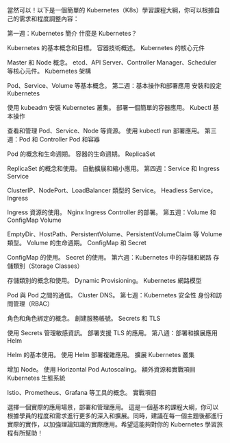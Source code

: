 
當然可以！以下是一個簡單的 Kubernetes（K8s）學習課程大綱，你可以根據自己的需求和程度調整內容：

第一週：Kubernetes 簡介
什麼是 Kubernetes？

Kubernetes 的基本概念和目標。
容器技術概述。
Kubernetes 的核心元件

Master 和 Node 概念。
etcd、API Server、Controller Manager、Scheduler 等核心元件。
Kubernetes 架構

Pod、Service、Volume 等基本概念。
第二週：基本操作和部署應用
安裝和設定 Kubernetes

使用 kubeadm 安裝 Kubernetes 叢集。
部署一個簡單的容器應用。
Kubectl 基本操作

查看和管理 Pod、Service、Node 等資源。
使用 kubectl run 部署應用。
第三週：Pod 和 Controller
Pod 和容器

Pod 的概念和生命週期。
容器的生命週期。
ReplicaSet

ReplicaSet 的概念和使用。
自動擴展和縮小應用。
第四週：Service 和 Ingress
Service

ClusterIP、NodePort、LoadBalancer 類型的 Service。
Headless Service。
Ingress

Ingress 資源的使用。
Nginx Ingress Controller 的部署。
第五週：Volume 和 ConfigMap
Volume

EmptyDir、HostPath、PersistentVolume、PersistentVolumeClaim 等 Volume 類型。
Volume 的生命週期。
ConfigMap 和 Secret

ConfigMap 的使用。
Secret 的使用。
第六週：Kubernetes 中的存儲和網路
存儲類別（Storage Classes）

存儲類別的概念和使用。
Dynamic Provisioning。
Kubernetes 網路模型

Pod 與 Pod 之間的通信。
Cluster DNS。
第七週：Kubernetes 安全性
身份和訪問管理（RBAC）

角色和角色綁定的概念。
創建服務帳號。
Secrets 和 TLS

使用 Secrets 管理敏感資訊。
部署支援 TLS 的應用。
第八週：部署和擴展應用
Helm

Helm 的基本使用。
使用 Helm 部署複雜應用。
擴展 Kubernetes 叢集

增加 Node。
使用 Horizontal Pod Autoscaling。
額外資源和實戰項目
Kubernetes 生態系統

Istio、Prometheus、Grafana 等工具的概念。
實戰項目

選擇一個實際的應用場景，部署和管理應用。
這是一個基本的課程大綱，你可以根據學員的程度和需求進行更多的深入和擴展。同時，建議在每一個主題後都進行實際的實作，以加強理論知識的實際應用。希望這能夠對你的 Kubernetes 學習旅程有所幫助！